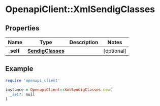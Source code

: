 # OpenapiClient::XmlSendigClasses

## Properties

| Name | Type | Description | Notes |
| ---- | ---- | ----------- | ----- |
| **_self** | [**SendigClasses**](SendigClasses.md) |  | [optional] |

## Example

```ruby
require 'openapi_client'

instance = OpenapiClient::XmlSendigClasses.new(
  _self: null
)
```

